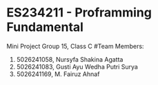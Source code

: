 # ES234211 - Proframming Fundamental
Mini Project
Group 15, Class C
#Team Members:
1. 5026241058, Nursyfa Shakina Agatta
2. 5026241083, Gusti Ayu Wedha Putri Surya
3. 5026241169, M. Fairuz Ahnaf
